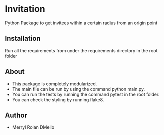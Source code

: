 # Invitation
Python Package to get invitees within a certain radius from an origin point

## Installation
Run all the requirements from under the requirements directory in the root folder

## About
* This package is completely modularized.
* The main file can be run by using the command python main.py.
* You can run the tests by running the command pytest in the root folder.
* You can check the styling by running flake8.

## Author
* Merryl Rolan DMello